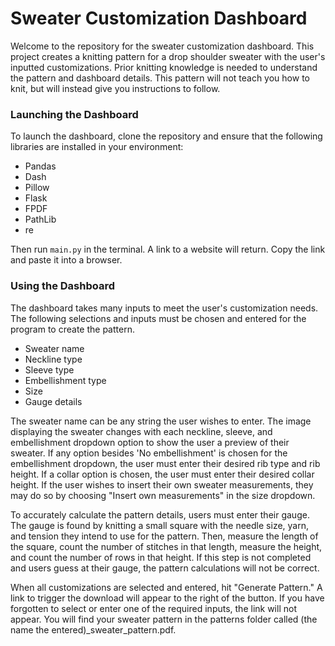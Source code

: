 # Sweater Customization Dashboard
 
Welcome to the repository for the sweater customization dashboard. This project creates a knitting pattern for a drop shoulder sweater with the user's inputted customizations. Prior knitting knowledge is needed to understand the pattern and dashboard details. This pattern will not teach you how to knit, but will instead give you instructions to follow.

### Launching the Dashboard
To launch the dashboard, clone the repository and ensure that the following libraries are installed in your environment:
- Pandas
- Dash
- Pillow
- Flask
- FPDF
- PathLib
- re

Then run `main.py` in the terminal. A link to a website will return. Copy the link and paste it into a browser.

### Using the Dashboard
The dashboard takes many inputs to meet the user's customization needs. The following selections and inputs must be chosen and entered for the program to create the pattern.
- Sweater name
- Neckline type
- Sleeve type
- Embellishment type
- Size
- Gauge details

The sweater name can be any string the user wishes to enter. The image displaying the sweater changes with each neckline, sleeve, and embellishment dropdown option to show the user a preview of their sweater. If any option besides 'No embellishment' is chosen for the embellishment dropdown, the user must enter their desired rib type and rib height. If a collar option is chosen, the user must enter their desired collar height. If the user wishes to insert their own sweater measurements, they may do so by choosing "Insert own measurements" in the size dropdown.

To accurately calculate the pattern details, users must enter their gauge. The gauge is found by knitting a small square with the needle size, yarn, and tension they intend to use for the pattern. Then, measure the length of the square, count the number of stitches in that length, measure the height, and count the number of rows in that height. If this step is not completed and users guess at their gauge, the pattern calculations will not be correct.

When all customizations are selected and entered, hit "Generate Pattern." A link to trigger the download will appear to the right of the button. If you have forgotten to select or enter one of the required inputs, the link will not appear. You will find your sweater pattern in the patterns folder called (the name the entered)_sweater_pattern.pdf.